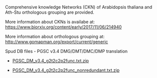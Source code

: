 Comprehensive knowledge Networks (CKN) of Arabidopsis thaliana and Ath-Stu orthologous grouping are provided.



More information about CKNs is availabe at: https://www.biorxiv.org/content/early/2017/11/06/214940

More information about orthologous grouping at: http://www.gomapman.org/export/current/generic



Spud DB files - PGSC v3.4 DMG/DMT/DMC/DMP translation

- [PGSC_DM_v3.4_g2t2c2p2func.txt.zip](http://solanaceae.plantbiology.msu.edu/data/PGSC_DM_v3.4_g2t2c2p2func.txt.zip)

- [PGSC_DM_v3.4_g2t2c2p2func_nonredundant.txt.zip](http://solanaceae.plantbiology.msu.edu/data/PGSC_DM_v3.4_g2t2c2p2func_nonredundant.txt.zip)
